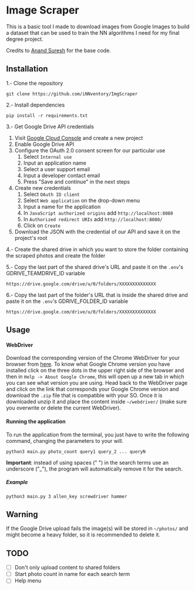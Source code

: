 # Image Scraper
This is a basic tool I made to download images from Google Images to build a dataset that can be used to train the NN algorithms I need for my final degree project.

Credits to [Anand Suresh](https://medium.com/@wwwanandsuresh/web-scraping-images-from-google-9084545808a2) for the base code.

## Installation
1.- Clone the repository
```command
git clone https://github.com/iNNventory/ImgScraper
```
2.- Install dependencies
```command
pip install -r requirements.txt
```
3.- Get Google Drive API credentials

1. Visit [Google Cloud Console](https://console.cloud.google.com/apis/dashboard) and create a new project
2. Enable Google Drive API
3. Configure the OAuth 2.0 consent screen for our particular use
   1. Select `Internal use`
   2. Input an application name
   3. Select a user support email
   4. Input a developer contact email
   5. Press "Save and continue" in the next steps
4. Create new credentials
   1. Select `OAuth ID client`
   2. Select `Web application` on the drop-down menu
   3. Input a name for the application
   4. In `JavaScript authorized origins` add `http://localhost:8080` 
   5. In `Authorized redirect URIs` add `http://localhost:8080/`
   6. Click on `Create`
5. Download the JSON with the credential of our API and save it on the project's root

4.- Create the shared drive in which you want to store the folder containing the scraped photos and create the folder

5.- Copy the last part of the shared drive's URL and paste it on the `.env`'s GDRIVE_TEAMDRIVE_ID variable

```url
https://drive.google.com/drive/u/0/folders/XXXXXXXXXXXXXX
``` 

6.- Copy the last part of the folder's URL that is inside the shared drive and paste it on the `.env`'s GDRIVE_FOLDER_ID variable
```url
https://drive.google.com/drive/u/0/folders/XXXXXXXXXXXXXX
``` 
## Usage
#### WebDriver
Download the corresponding version of the Chrome WebDriver for your browser from [here](https://chromedriver.chromium.org/downloads). To know what Google Chrome version you have installed click on the three dots in the upper right side of the browser and then in `Help -> About Google Chrome`, this will open up a new tab in which you can see what version you are using. Head back to the WebDriver page and click on the link that corresponds your Google Chrome version and download the `.zip` file that is compatible with your SO. Once it is downloaded unzip it and place the content inside `~/webdriver/` (make sure you overwrite or delete the current WebDriver).
#### Running the application
To run the application from the terminal, you just have to write the following command, changing the parameters to your will.
```command
python3 main.py photo_count query1 query_2 ... queryN
```
**Important**: instead of using spaces (\" \") in the search terms use an underscore (\"_\"), the program will automatically remove it for the search.
##### **Example**
```command
python3 main.py 3 allen_key screwdriver hammer
```
## Warning
If the Google Drive upload fails the image(s) will be stored in `~/photos/` and might become a heavy folder, so it is recommended to delete it.

## TODO
- [ ] Don't only upload content to shared folders
- [ ] Start photo count in name for each search term
- [ ] Help menu 